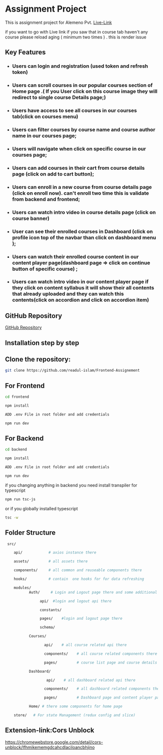 # Assignment Project

This is assignment project for Alemeno Pvt. [Live-Link](https://quore-frontend.onrender.com/)

if you want to go with Live link if you saw that in course tab haven't any course please reload aging ( minimum two times ) . this is render issue

## Key Features

- ### Users can login and registration (used token and refresh token)
- ### Users can scroll courses in our popular courses section of Home page .( If you User click on this course image they will redirect to single course Details page;)
- ### Users have access to see all courses in our courses tab(click on courses menu)
- ### Users can filter courses by course name and course author name in our courses page;
- ### Users will navigate when click on specific course in our courses page;
- ### Users can add courses in their cart from course details page (click on add to cart button);
- ### Users can enroll in a new course from course details page (click on enroll now). can't enroll two time this is validate from backend and frontend;
- ### Users can watch intro video in course details page (click on course banner)
- ### User can see their enrolled courses in Dashboard (click on profile icon top of the navbar than click on dashboard menu );
- ### Users can watch their enrolled course content in our content player page(dashboard page => click on continue button of specific course) ;

- ### Users can watch intro video in our content player page if they click on content syllabus it will show their all contents that already uploaded and they can watch this contents(click on accordion and click on accordion item)

## GitHub Repository

[GitHub Repository](https://github.com/readul-islam/Frontend-Assignement)

## Installation step by step

## Clone the repository:

```bash
git clone https://github.com/readul-islam/Frontend-Assignement
```

## For Frontend

```bash
cd frontend
```

```bash
npm install
```

```bash
ADD .env File in root folder and add credentials
```

```bash
npm run dev
```

## For Backend

```bash
cd backend
```

```bash
npm install
```

```bash
ADD .env File in root folder and add credentials
```

```bash
npm run dev
```

if you changing anything in backend you need install transpiler for typescript

```bash
npm run tsc-js
```

or if you globally installed typescript

```bash
tsc -w
```

## Folder Structure

```bash
 src/

    api/            # axios instance there

    assets/         # all assets there

    components/     # all common and reuseable components there

    hooks/          # contain  one hooks for for data refreshing

    modules/
           Auth/     # Login and Logout page there and some additional folders

                api/  #login and logout api there

                constants/

                pages/    #login and logout page there

                schema/

           Courses/

                  api/    # all course related api there

                  components/    # all course related components there

                  pages/         # course list page and course details view page

           Dashboard/

                   api/    # all dashboard related api there

                  components/    # all dashboard related components there

                  pages/         # Dashboard page and content player page(you can watch all video there)

           Home/ # there some components for home page

    store/   # For state Management (redux config and slice)
```
## Extension-link:Cors Unblock
https://chromewebstore.google.com/detail/cors-unblock/lfhmikememgdcahcdlaciloancbhjino
